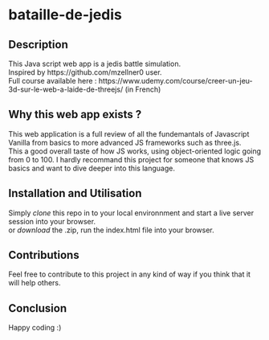 # bataille-de-jedis
<h2> Description </h2>
This Java script web app is a jedis battle simulation. <br>
Inspired by https://github.com/mzellner0 user. <br>
Full course available here : https://www.udemy.com/course/creer-un-jeu-3d-sur-le-web-a-laide-de-threejs/ (in French) <br>

<h2> Why this web app exists ? </h2>
<p>This web application is a full review of all the fundemantals of Javascript Vanilla from basics to more advanced JS frameworks such as three.js. <br>
This a good overall taste of how JS works, using object-oriented logic going from 0 to 100. I hardly recommand this project for someone that knows JS basics and want to dive deeper into this language.
</p>

<h2> Installation and Utilisation</h2>
<p>Simply <em> clone </em> this repo in to your local environnment and start a live server session into your browser. <br>
or <em> download </em> the .zip, run the index.html file into your browser. </p>

<h2> Contributions </h2>
<p> Feel free to contribute to this project in any kind of way if you think that it will help others. </p>

<h2> Conclusion </h2>
<p> Happy coding :) </h2>
